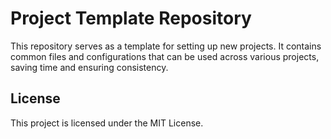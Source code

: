 # Project Template Repository

This repository serves as a template for setting up new projects. It contains common files and configurations that can be used across various projects, saving time and ensuring consistency.

## License
This project is licensed under the MIT License.
